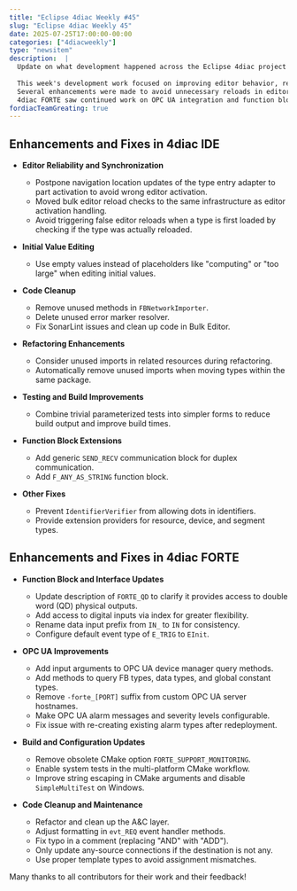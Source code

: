 ```yaml
---
title: "Eclipse 4diac Weekly #45"
slug: "Eclipse 4diac Weekly 45"
date: 2025-07-25T17:00:00-00:00
categories: ["4diacweekly"]
type: "newsitem"
description:  |
  Update on what development happened across the Eclipse 4diac project in the week from July 18 to July 25, 2025.
  
  This week's development work focused on improving editor behavior, refining code through cleanup and refactoring, and extending functionality across both 4diac IDE and 4diac FORTE. 
  Several enhancements were made to avoid unnecessary reloads in editors, simplify test infrastructure, and introduce new function blocks. 
  4diac FORTE saw continued work on OPC UA integration and function block consistency, along with the removal of legacy configuration options and build system improvements.
fordiacTeamGreating: true
---
```



## Enhancements and Fixes in 4diac IDE

- **Editor Reliability and Synchronization**
  - Postpone navigation location updates of the type entry adapter to part activation to avoid wrong editor activation.
  - Moved bulk editor reload checks to the same infrastructure as editor activation handling.
  - Avoid triggering false editor reloads when a type is first loaded by checking if the type was actually reloaded.

- **Initial Value Editing**
  - Use empty values instead of placeholders like "computing" or "too large" when editing initial values.

- **Code Cleanup**
  - Remove unused methods in `FBNetworkImporter`.
  - Delete unused error marker resolver.
  - Fix SonarLint issues and clean up code in Bulk Editor.

- **Refactoring Enhancements**
  - Consider unused imports in related resources during refactoring.
  - Automatically remove unused imports when moving types within the same package.

- **Testing and Build Improvements**
  - Combine trivial parameterized tests into simpler forms to reduce build output and improve build times.

- **Function Block Extensions**
  - Add generic `SEND_RECV` communication block for duplex communication.
  - Add `F_ANY_AS_STRING` function block.

- **Other Fixes**
  - Prevent `IdentifierVerifier` from allowing dots in identifiers.
  - Provide extension providers for resource, device, and segment types.


## Enhancements and Fixes in 4diac FORTE

- **Function Block and Interface Updates**
  - Update description of `FORTE_QD` to clarify it provides access to double word (QD) physical outputs.
  - Add access to digital inputs via index for greater flexibility.
  - Rename data input prefix from `IN_` to `IN` for consistency.
  - Configure default event type of `E_TRIG` to `EInit`.

- **OPC UA Improvements**
  - Add input arguments to OPC UA device manager query methods.
  - Add methods to query FB types, data types, and global constant types.
  - Remove `-forte_[PORT]` suffix from custom OPC UA server hostnames.
  - Make OPC UA alarm messages and severity levels configurable.
  - Fix issue with re-creating existing alarm types after redeployment.

- **Build and Configuration Updates**
  - Remove obsolete CMake option `FORTE_SUPPORT_MONITORING`.
  - Enable system tests in the multi-platform CMake workflow.
  - Improve string escaping in CMake arguments and disable `SimpleMultiTest` on Windows.

- **Code Cleanup and Maintenance**
  - Refactor and clean up the A&C layer.
  - Adjust formatting in `evt_REQ` event handler methods.
  - Fix typo in a comment (replacing "AND" with "ADD").
  - Only update any-source connections if the destination is not any.
  - Use proper template types to avoid assignment mismatches.

Many thanks to all contributors for their work and their feedback!
